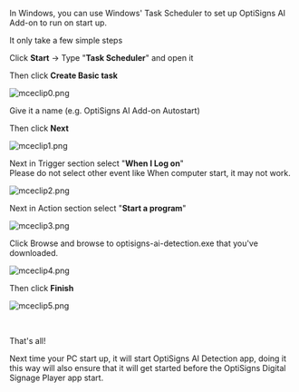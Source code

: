 <p>In Windows, you can use Windows' Task Scheduler to set up OptiSigns AI Add-on to run on start up.</p>
<p>It only take a few simple steps</p>
<p>Click <strong>Start</strong> -&gt; Type "<strong>Task Scheduler</strong>" and open it</p>
<p>Then click <strong>Create Basic task</strong></p>
<p><img src="https://support.optisigns.com/hc/article_attachments/360100967213" alt="mceclip0.png"></p>
<p>Give it a name (e.g. OptiSigns AI Add-on Autostart)</p>
<p>Then click <strong>Next</strong></p>
<p><img src="https://support.optisigns.com/hc/article_attachments/360098751914" alt="mceclip1.png"></p>
<p>Next in Trigger section select "<strong>When I Log on</strong>"<br>Please do not select other event like When computer start, it may not work.</p>
<p><img src="https://support.optisigns.com/hc/article_attachments/360100967293" alt="mceclip2.png"></p>
<p>Next in Action section select "<strong>Start a program</strong>"</p>
<p><img src="https://support.optisigns.com/hc/article_attachments/360098752054" alt="mceclip3.png"></p>
<p>Click Browse and browse to optisigns-ai-detection.exe that you've downloaded.</p>
<p><img src="https://support.optisigns.com/hc/article_attachments/360098752114" alt="mceclip4.png"></p>
<p>Then click <strong>Finish</strong></p>
<p><img src="https://support.optisigns.com/hc/article_attachments/360098752154" alt="mceclip5.png"></p>
<p> </p>
<p>That's all!</p>
<p>Next time your PC start up, it will start OptiSigns AI Detection app, doing it this way will also ensure that it will get started before the OptiSigns Digital Signage Player app start.</p>
<p> </p>